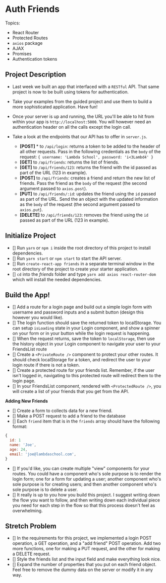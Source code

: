 # Auth Friends

Topics:

* React Router
* Protected Routes
* `axios` package
* AJAX
* Promises
* Authentication tokens

## Project Description

* Last week we built an app that interfaced with a `RESTful` API. That same project is now to be built using tokens for authentication.
* Take your examples from the guided project and use them to build a more sophisticated application. Have fun!
* Once your server is up and running, the URL you'll be able to hit from within your app is `http://localhost:5000`. You will however need an authentication header on all the calls except the login call.
* Take a look at the endpoints that our API has to offer in `server.js`.

  * **[POST]** * to `/api/login`: returns a token to be added to the header of all other requests. Pass in the following credentials as the `body` of the request: `{ username: 'Lambda School', password: 'i<3Lambd4' }`
  * **[GET]** to `/api/friends`: returns the list of friends.
  * **[GET]** to `/api/friends/123`: returns the friend with the id passed as part of the URL (123 in example).
  * **[POST]** to `/api/friends`: creates a friend and return the new list of friends. Pass the friend as the `body` of the request (the second argument passed to `axios.post`).
  * **[PUT]** to `/api/friends/:id`: updates the friend using the `id` passed as part of the URL. Send the an object with the updated information as the `body` of the request (the second argument passed to `axios.put`).
  * **[DELETE]** to `/api/friends/123`: removes the friend using the `id` passed as part of the URL (123 in example).

## Initialize Project

* [] Run `yarn` or `npm i` inside the root directory of this project to install dependencies.
* [] Run `yarn start` or `npm start` to start the API server.
* [] Run `create-react-app friends` in a separate terminal window in the root directory of the project to create your starter application.
* [] `cd` into the _friends_ folder and type `yarn add axios react-router-dom` which will install the needed dependencies.

## Build the App!
* [] Add a route for a login page and build out a simple login form with username and password inputs and a submit button (design this however you would like).
* [] The login function should save the returned token to localStorage. You can setup `isLoading` state in your Login component, and show a spinner on your form or in your button while the login request is happening.
* [] When the request returns, save the token to `localStorage`, then use the history object in your Login component to navigate your user to your FriendsList route
* [] Create a `<PrivateRoute />` component to protect your other routes. It should check localStorage for a token, and redirect the user to your login route if there is not a token.
* [] Create a protected route for your friends list. Remember, if the user isn't logged in, navigating to this protected route will redirect them to the login page.
* [] In your FriendsList component, rendered with `<ProtectedRoute />`, you will create a list of your friends that you get from the API.

**Adding New Friends**
* [] Create a form to collects data for a new friend.
* [] Make a POST request to add a friend to the database
* [] Each `friend` item that is in the `friends` array should have the following format:

```js
{
  id: 1
  name: 'Joe',
  age: 24,
  email: 'joe@lambdaschool.com',
}
```

* [] If you'd like, you can create multiple "view" components for your routes. You could have a component who's sole purpose is to render the login form; one for a form for updating a user; another component who's sole purpose is for creating users; and then another component who's sole purpose is to delete a user.
* [] It really is up to you how you build this project. I suggest writing down the flow you want to follow, and then writing down each individual piece you need for each step in the flow so that this process doesn't feel as overwhelming.

## Stretch Problem

* [] In the requirements for this project, we implemented a login POST operation, a GET operation, and a "add friend" POST operation. Add two more functions, one for making a PUT request, and the other for making a DELETE request.
* [] Style the friends list and the input field and make everything look nice.
* [] Expand the number of properties that you put on each friend object. Feel free to remove the dummy data on the server or modify it in any way.
